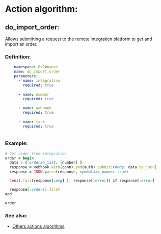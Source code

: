 # Action algorithm:

## do_import_order:

Allows submitting a request to the remote integration platform to get and import an order.
    
### Definition:
```YAML
    namespace: Ov2Anyone
    name: do_import_order
    parameters:
      - name: integration
        required: true
        
      - name: number
        required: true
        
      - name: webhook
        required: true
        
      - name: task
        required: true
        
```

### Example:
```RUBY
# Get order from integration
order = begin
  data = { ordersn_list: [number] }
  response = webhook.with(conn).and(auth).submit!(body: data.to_json)
  response = JSON.parse(response, symbolize_names: true)

  Cenit.fail(response[:msg] || response[:error]) if response[:error]

  response[:orders].first
end

order
```

### See also:
* [Others actions algorithms](overview?id=do_import_order)